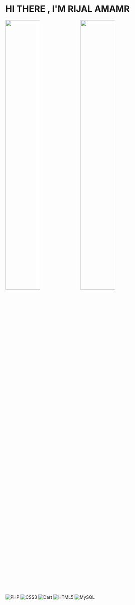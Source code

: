# HI THERE , I'M RIJAL AMAMR

<img align="left" width="47%" src="https://github-readme-stats.vercel.app/api?username=rijalammar1&show_icons=true&theme=radical" />

<img align="left" width="47%" src="https://github-readme-stats.vercel.app/api/top-langs/?username=rijalammar1&layout=compact" />

![PHP](https://img.shields.io/badge/php-%23777BB4.svg?style=for-the-badge&logo=php&logoColor=white)
![CSS3](https://img.shields.io/badge/css3-%231572B6.svg?style=for-the-badge&logo=css3&logoColor=white)
![Dart](https://img.shields.io/badge/dart-%230175C2.svg?style=for-the-badge&logo=dart&logoColor=white)
![HTML5](https://img.shields.io/badge/html5-%23E34F26.svg?style=for-the-badge&logo=html5&logoColor=white)
![MySQL](https://img.shields.io/badge/mysql-%2300f.svg?style=for-the-badge&logo=mysql&logoColor=white)
